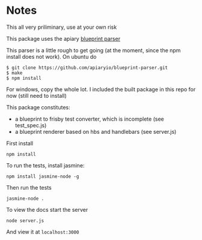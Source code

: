 Notes
==================

This all very priliminary, use at your own risk

This package uses the apiary [blueprint parser](https://github.com/apiaryio/blueprint-parser)

This parser is a little rough to get going (at the moment, since the npm install does not work). On ubuntu do

    $ git clone https://github.com/apiaryio/blueprint-parser.git
    $ make
    $ npm install

For windows, copy the whole lot. I included the built package in this repo for now (still need to install)

This package constitutes:
* a blueprint to frisby test converter, which is incomplete (see test_spec.js)
* a blueprint renderer based on hbs and handlebars (see server.js)

First install

    npm install

To run the tests, install jasmine:

    npm install jasmine-node -g

Then run the tests

    jasmine-node .

To view the docs start the server

    node server.js

And view it at `localhost:3000`


